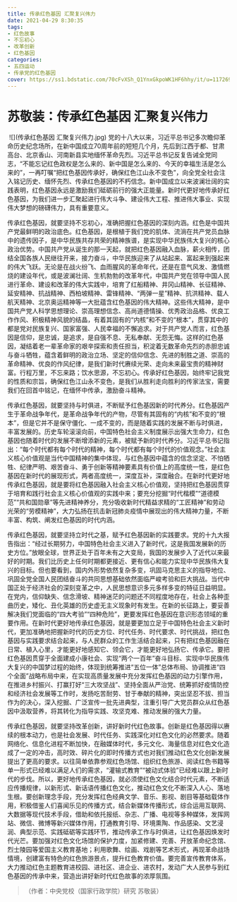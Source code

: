 ```yaml
---
title: 传承红色基因 汇聚复兴伟力
date: 2021-04-29 8:30:35
tags:
- 红色故事
- 不忘初心
- 改革创新
- 红色基因
categories:
- 五四运动
- 传承党的红色基因
cover: https://ss1.bdstatic.com/70cFvXSh_Q1YnxGkpoWK1HF6hhy/it/u=1172691965,3244450134&fm=26&gp=0.jpg
---
```


# 苏敬装：传承红色基因 汇聚复兴伟力

​		![](传承红色基因 汇聚复兴伟力.jpg)
		党的十八大以来，习近平总书记多次瞻仰革命历史纪念场所，在新中国成立70周年前的短短几个月，先后到江西于都、甘肃高台、北京香山、河南新县实地缅怀革命先烈。习近平总书记反复告诫全党同志，“不能忘记红色政权是怎么来的、新中国是怎么来的、今天的幸福生活是怎么来的”，一再叮嘱“把红色基因传承好，确保红色江山永不变色”，向全党全社会注入铭记历史、缅怀先烈、传承红色基因的不朽信念。新中国成立以来波澜壮阔的实践表明，红色基因永远是激励我们砥砺前行的强大正能量。新时代更好地传承好红色基因，为我们进一步汇聚起进行伟大斗争、建设伟大工程、推进伟大事业、实现伟大梦想的磅礴伟力，具有重要意义。

传承红色基因，就要坚持不忘初心，准确把握红色基因的深刻内涵。红色是中国共产党最鲜明的政治底色。红色基因，是根植于我们党的肌体、流淌在共产党员血脉中的遗传因子，是中华民族共存共荣的精神族谱，是实现中华民族伟大复兴的核心政治优势。中国共产党从诞生的那一天起，就把红色基因融入血脉，薪火相传，团结全国各族人民继往开来，接力奋斗，中华民族迎来了从站起来、富起来到强起来的伟大飞跃。无论是在战火纷飞、血雨腥风的革命年代，还是在意气风发、激情燃烧的建设年代，或是波澜壮阔、生机勃勃的改革年代，中国共产党在领导中国人民进行革命、建设和改革的伟大实践中，培育了红船精神、井冈山精神、长征精神、延安精神、抗战精神、西柏坡精神、雷锋精神、“两弹一星”精神、抗洪精神、载人航天精神、北京奥运精神等一大批蕴含红色基因的伟大精神。这些伟大精神，是中国共产党人科学思想理论、崇高理想信念、高尚道德情操、优秀政治品格、优良工作作风、积极精神风貌的结晶，有着其固有的“内核”和不变的“根本”，贯穿其中的都是党对民族复兴、国家富强、人民幸福的不懈追求。对于共产党人而言，红色基因是信仰，是忠诚，是追求，是自强不息、无私奉献、无怨无悔。这样的红色基因，凝结着老一辈革命家的艰辛探索和责任担当，积淀着无数革命先烈的赤胆忠诚与奋斗牺牲，蕴含着鲜明的政治立场、坚定的信仰信念、先进的制胜之道、崇高的革命精神、优良的作风纪律，是我们新时代赓续光荣、走向未来最宝贵的精神财富。行程万里，不忘来路；饮水思源，不忘初心。传承好红色基因，始终牢记我党的性质和宗旨，确保红色江山永不变色，是我们从胜利走向胜利的传家法宝，需要我们在回首中铭记，在缅怀中传承，激励奋斗精神。

传承红色基因，就要坚持与时俱进，不断赋予红色基因新的时代养分。红色基因产生于革命战争年代，是革命战争年代的产物，尽管有其固有的“内核”和不变的“根本”，但是它并不是保守僵化、一成不变的，而是随着实践的发展不断与时俱进，丰富发展的。历史车轮滚滚向前，中国特色社会主义制度展示出强大生命力，红色基因也随着时代的发展不断增添新的元素，被赋予新的时代养分。习近平总书记指出：“每个时代都有每个时代的精神，每个时代都有每个时代的价值观念。”社会主义核心价值观是当代中国精神的集中体现，与红色基因中蕴含的信念坚定、不怕牺牲、纪律严明、艰苦奋斗、勇于创新等精神要素具有价值上的高度统一性，是红色基因在新时代的展现形式，两者高度统一，深度互补，深度融合。在新时代更好地传承红色基因，就是要将红色基因融入社会主义核心价值观，坚持把红色基因贯穿于培育和践行社会主义核心价值观的实践中来；要充分挖掘“时代楷模”“道德模范”“共和国勋章”等先进精神养分，充分吸收新时代精益求精的“工匠精神”和劳动光荣的“劳模精神”，大力弘扬在抗击新冠肺炎疫情中展现出的伟大精神力量，不断丰富、构筑、阐发红色基因的时代内涵。

传承红色基因，就要坚持立时代之基，赋予红色基因新的实践要求。党的十九大报告指出：“经过长期努力，中国特色社会主义进入了新时代，这是我国发展新的历史方位。”放眼全球，世界正处于百年未有之大变局，我国的发展步入了近代以来最好的时期。我们比历史上任何时期都更接近、更有信心和能力实现中华民族伟大复兴的目标。但也要看到，国内外形势依然复杂多变，巩固马克思主义的指导地位、巩固全党全国人民团结奋斗的共同思想基础依然面临严峻考验和巨大挑战。当代中国正处于经济社会的深刻变革之中，人民思想意识多元多样多变的特征日益明显。在党内，信仰缺失、信念滑坡、精神迷茫的问题还不同程度地存在，社会上各种歪曲历史，矮化、丑化英雄的历史虚无主义现象时有发生。在新的长征路上，要妥善解决我们党面临的“四大考验”“四种危险”，更要发挥红色基因在意识形态领域的重要作用。在新时代更好地传承红色基因，就是要更加立足于中国特色社会主义新时代，更加准确地把握新时代的历史方位、时代任务、时代要求、时代挑战，把红色基因与实践要求结合起来，与人民群众的工作生活结合起来，只有把红色基因融在日常、植入心里，才能更好地感知它、领会它，才能更好地弘扬它、传承它。要把红色基因贯穿于全面建成小康社会、实现“两个一百年”奋斗目标、实现中华民族伟大复兴的中国梦过程的始终，体现到统筹推进“五位一体”总体布局、协调推进“四个全面”战略布局中来，在实现高质量发展中充分发挥红色基因的动力引擎作用，在推进乡村振兴、打赢打好“三大攻坚战”、坚持全面从严治党、统筹抓好疫情防控和经济社会发展等工作时，发扬吃苦耐劳、甘于奉献的精神，突出坚忍不拔、担当作为的决心，深入挖掘、广泛宣传一批先进典型，注重引导广大党员群众从红色基因中汲取营养，将其转化为指导实践、攻坚克难、推动发展的强大力量。

传承红色基因，就要坚持改革创新，讲好新时代红色故事。创新是红色基因得以赓续的根本动力，也是社会发展、时代任务、实践深化对红色文化的必然要求。随着网络化、信息化进程不断加快，在融媒体时代，多元文化、海量信息对红色文化造成了一定的冲击，高时效、碎片化的即时传播方式也对我们推动红色文化创新发展提出了更高的要求。以往简单依靠参观红色场馆、组织红色旅游、阅读红色书籍等单一形式已经难以满足人们的需求，“灌输式教育”“被动式体验”已经难以跟上新时代的步伐。所以，更好地传承红色基因，就必须使红色文化结合时代元素，不断适应传播规律，以新形式、新话语传播红色文化，推动红色文化不断深入人心、落地生根。要创新理念手段，充分发挥红色经典文学、音乐、影视、剧目等基础载体作用，积极借鉴人们喜闻乐见的传播方式，结合新媒体传播形式，综合运用互联网、大数据等现代技术手段，借助和依托报纸、杂志、广播、电视等多种媒体，发挥网站、微信、微博等新兴媒体作用，打通教育引导、环境熏陶、作品感染、文艺浸润、典型示范、实践砥砺等实践环节，推动传承工作与时俱进，让红色基因焕发时代光芒。要加强对红色文化场馆的保护力度，加紧修建、完善、开放革命纪念馆、烈士陵园等爱国主义教育基地；利用歌舞、绘画、戏剧等艺术形式，再现革命战场情境，创建富有特色的红色旅游景点，提升红色教育价值。要完善宣传教育体系，大力推动红色主题教育进校园、进社区、进企业、进农村，发动广大人民参与到红色基因的传承中来，营造出讲好新时代红色故事的浓厚氛围。

> （作者：中央党校（国家行政学院）研究 苏敬装）